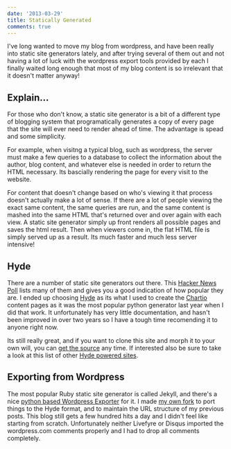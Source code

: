 ```yaml
---
date: '2013-03-29'
title: Statically Generated
comments: true
---
```


I've long wanted to move my blog from wordpress, and have been really into static site generators lately, and after trying several of them out and not having a lot of luck with the wordpress export tools provided by each I finally waited long enough that most of my blog content is so irrelevant that it doesn't matter anyway!

## Explain...

For those who don't know, a static site generator is a bit of a different type of blogging system that programatically generates a copy of every page that the site will ever need to render ahead of time.  The advantage is spead and some simplicity.

For example, when visitng a typical blog, such as wordpress, the server must make a few queries to a database to collect the information about the author, blog content, and whatever else is needed in order to return the HTML necessary.  Its bascially rendering the page for every visit to the website.

For content that doesn't change based on who's viewing it that process doesn't actually make a lot of sense.  If there are a lot of people viewing the exact same content, the same queries are run, and the same content is mashed into the same HTML that's returned over and over again with each view.  A static site generator simply up front renders all possible pages and saves the html result.  Then when viewers come in, the flat HTML file is simply served up as a result.  Its much faster and much less server intensive!

## Hyde

There are a number of static site generators out there.  This [Hacker News Poll][poll] lists many of them and gives you a good indication of how popular they are.  I ended up choosing [Hyde][] as its what I used to create the [Chartio][] content pages as it was the most popular python generator last year when I did that work.  It unfortunately has very little documentation, and hasn't been improved in over two years so I have a tough time recomending it to anyone right now.

Its still really great, and if you want to clone this site and morph it to your own will, you can [get the source][source] any time.  If interested also be sure to take a look at this list of other [Hyde powered sites][powered].

## Exporting from Wordpress

The most popular Ruby static site generator is called Jekyll, and there's a nice [python based Wordpress Exporter][origexport] for it.  I made [my own fork][export] to port things to the Hyde format, and to maintain the URL structure of my previous posts.  This blog still gets a few hundred hits a day and I didn't feel like starting from scratch.  Unfortunately neither Livefyre or Disqus imported the wordpress.com comments properly and I had to drop all comments completely.


[Chartio]: http://chartio.com "Data Interface"
[poll]: https://news.ycombinator.com/item?id=4857473 "Popular static site generators."
[Hyde]: https://github.com/hyde/hyde
[powered]: https://github.com/hyde/hyde/wiki/Hyde-Powered "Sites powered by Hyde"
[source]: https://github.com/davefowler/thingsilearned
[origexport]: https://github.com/thomasf/exitwp
[export]: https://github.com/davefowler/exitwp